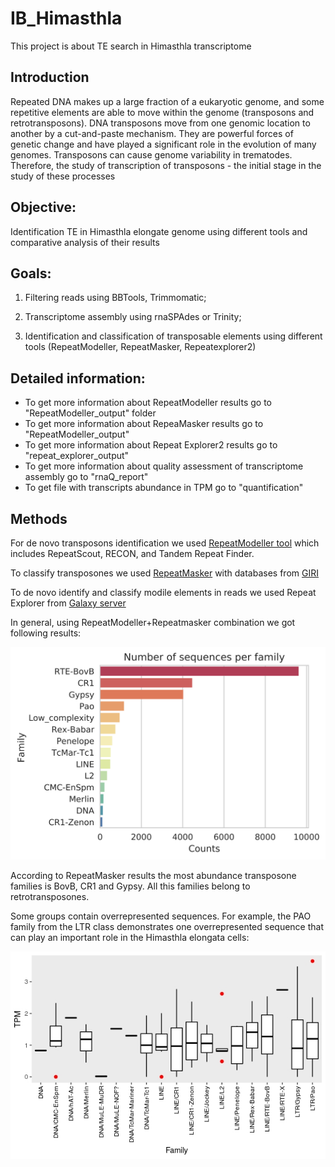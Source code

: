 # IB_Himasthla
This project is about TE search in Himasthla transcriptome

## Introduction
Repeated DNA makes up a large fraction of a eukaryotic genome, and some repetitive elements are able to move within the genome (transposons and retrotransposons). DNA transposons move from one genomic location to another by a cut-and-paste mechanism. They are powerful forces of genetic change and have played a significant role in the evolution of many genomes.
Transposons can cause genome variability in trematodes. Therefore, the study of transcription of transposons - the initial stage in the study of these processes

## Objective:
Identification TE in Himasthla elongate genome using different tools and comparative analysis of their results

## Goals:

1. Filtering reads using BBTools, Trimmomatic;

2. Transcriptome assembly using rnaSPAdes or Trinity;

3. Identification and classification of transposable elements using different tools (RepeatModeller, RepeatMasker, Repeatexplorer2)

## Detailed information:

* To get more information about RepeatModeller results go to "RepeatModeller_output" folder
* To get more information about RepeaMasker results go to "RepeatModeller_output"
* To get more information about Repeat Explorer2 results go to "repeat_explorer_output"
* To get more information about quality assessment of transcriptome assembly go to "rnaQ_report"
* To get file with transcripts abundance in TPM go to "quantification"

## Methods

For de novo transposons identification we used [RepeatModeller tool](http://www.repeatmasker.org/RepeatModeler/) which includes RepeatScout, RECON, and Tandem Repeat Finder.

To classify transposones we used [RepeatMasker](http://www.repeatmasker.org/) with databases from [GIRI](https://www.girinst.org/repbase/)

To de novo identify and classify modile elements in reads we used Repeat Explorer from [Galaxy server](http://repeatexplorer.org/)

In general, using RepeatModeller+Repeatmasker combination we got following results:

![RepeatModeller+RepeatMasker results](https://github.com/NickPanyushev/IB_Himasthla/blob/master/Plots/Counts.png)

According to RepeatMasker results the most abundance transposone families is BovB, CR1 and Gypsy. All this families belong to retrotransposones.

Some groups contain overrepresented sequences. For example, the PAO family from the LTR class demonstrates one overrepresented sequence that can play an important role in the Himasthla elongata cells:

![overrepresented sequences](https://github.com/NickPanyushev/IB_Himasthla/blob/master/Plots/Rplot02.jpeg)





